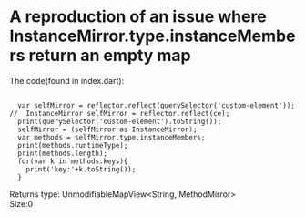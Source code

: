 # A reproduction of an issue where InstanceMirror.type.instanceMembers return an empty map

The code(found in index.dart):
<pre><code>
  var selfMirror = reflector.reflect(querySelector('custom-element'));
//  InstanceMirror selfMirror = reflector.reflect(ce);
  print(querySelector('custom-element').toString());
  selfMirror = (selfMirror as InstanceMirror);
  var methods = selfMirror.type.instanceMembers;
  print(methods.runtimeType);
  print(methods.length);
  for(var k in methods.keys){
    print('key:'+k.toString());
  }
</pre></code>


Returns type: UnmodifiableMapView<String, MethodMirror><br>
Size:0

